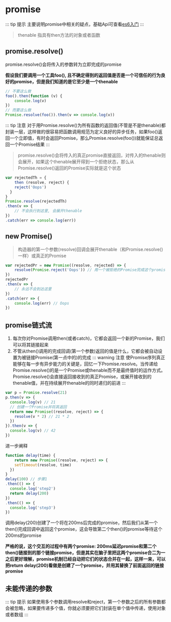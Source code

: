 # promise
::: tip 提示
主要说明promise中相关的疑点，基础Api可查看[es6入门](https://es6.ruanyifeng.com/#docs/promise)
:::
> thenable 指具有then方法的对象或者函数

## promise.resolve()
promise.resolve()会将传入的参数转为立即完成的promise

**假设我们要调用一个工具foo(), 且不确定得到的返回值是否是一个可信任的行为良好的promise，但是我们知道的是它至少是一个thenable**
```js
// 不要这么做
foo().then(function (v) {
	console.log(v)
})
// 而要这么做
Promise.resolve(foo()).then(v => console.log(v))
```
::: tip 注意
对于用Promise.resolve()为所有函数的返回值(不管是不是thenable)都封装一层，这样做的很容易把函数调用规范为定义良好的异步任务，如果foo()返回一个立即值，有时会返回Promise，那么Promise.resolve(foo())就能保证总返回一个Promise结果
:::

> promise.resolve()会将传入的真正promise直接返回，对传入的thenable则会展开，如果这个thenable展开得到一个拒绝状态，那么从Promise.resolve()返回的Promise实际就是这个状态
```js
var rejectedTh = {
	then (resolve, reject) {
  	reject('Oops')
  }
}
Promise.resolve(rejectedTh)
.then(v => {
	// 不会执行到这里, 会展开thenable
})
.catch(err => console.log(err))

```
## new Promise()
> 构造器的第一个参数(resolve)回调会展开thenable（和Promise.resolve()一样）或真正的Promise
```js
var rejectedPr = new Promise((resolve, rejected) => {
	resolve(Promise.reject('Oops')) // 用一个被拒绝的Promise完成这个promise
})
rejectedPr
.then(v => {
	// 永远不会到达这里
})
.catch(err => {
	console.log(err) // Oops
})
```
## promise链式流
1. 每次你对Promise调用then(或者catch)，它都会返回一个新的Promise，我们可以将其链接起来
2. 不管从then()调用的完成回调(第一个参数)返回的值是什么，它都会被自动设置为被链接Promise(第一点中的)的完成
::: warning 注意
使Promise序列真正能够在每一步有异步能力的关键是，回忆一下Promise.resolve。当传递给Promise.resolve()的是一个Promise或thenable而不是最终值时的运作方式。Promise.resolve()会直接返回接收到的真正Promise，或展开接收到的thenable值，并在持续展开thenable的同时递归的前进
:::
```js
var p = Promise.resolve(21)
p.then(v => {
  console.log(v) // 21
  // 创建一个Promise并将其返回
  return new Promise((resolve, reject) => {
  	resolve(v * 2) // 21 * 2
  })
}).then(v => {
  console.log(v) // 42
})
```
进一步阐释
```js
function delay(time) {
	return new Promise((resolve, reject) => {
  	setTimeout(resolve, time)
  })
}
delay(100) // 步骤1
.then(() => {
  console.log('step2')
  return delay(200)
})
.then(() => {
  console.log('step3')
})
```
调用delay(200)创建了一个将在200ms后完成的promise，然后我们从第一个then()完成回调中返回这个promise，这会导致第二个then()的promise等待这个200ms的promise

**严格的说，这个交互的过程中有两个promise: 200ms延迟promise和第二个then()链接到的那个链接promise，但是其实在脑子里把这两个promise合二为一之后更好理解，promise机制已经自动把它们的状态合并在一起，这样一来，可以把return delay(200)看做是创建了一个promise，并用其替换了前面返回的链接promise**
## 未能传递的参数
::: tip 提示
如果使用多个参数调用resolve和reject，第一个参数之后的所有参数都会被忽略，如果要传递多个值，你就必须要把它们封装在单个值中传递，使用对象或者数组
:::
